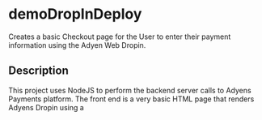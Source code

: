 # demoDropInDeploy

Creates a basic Checkout page for the User to enter their payment information using the Adyen Web Dropin. 

## Description
This project uses NodeJS to perform the backend server calls to Adyens Payments platform. The front end is a very basic HTML page that renders Adyens Dropin using a <script> tag  

## Getting Started
Before getting started,please refer to [Adyen Drop in Solution](https://docs.adyen.com/online-payments/drop-in-web).
  


### Requirements
NodeJS version 10

### Dependencies

Node Depedencies located in the [package.json](https://github.com/syasu916/demoDropInDeploy/blob/main/package.json)
* dotenv
* express
* morgan
* node-fetch
* uuid

### Installing
1) Edit the [config.env](https://github.com/syasu916/demoDropInDeploy/blob/main/config.env) with you [Adyen API Credentials](https://docs.adyen.com/development-resources/api-credentials#new-credential)
  * AYDEN_API_KEY="YOUR_API_KEY"
  * AYDEN_MERCHANT_ACCOUNT="MERCHANT_ACCOUNT"
  * AYDEN_CLIENT_KEY="CLIENT_KEY"
  
```
npm install
````
### Executing program
To run the program call npm start. 
```
npm start
```
Once your server has started, http://localhost:3000/
```
> node server.js
Server running on Port 3000
```
If your page does not load, please check the server log. If the error message appears update the [config.env](https://github.com/syasu916/demoDropInDeploy/blob/main/config.env) with you [Adyen API Credentials](https://docs.adyen.com/development-resources/api-credentials#new-credential)
```
  { status: 401,
  errorCode: '000',
  message: 'HTTP Status Response - Unauthorized',
  errorType: 'security' }
```
## Version History

* 0.1
    * Initial Release

## License

This project is licensed under the [Scott Y] License - see the LICENSE.md file for deta
